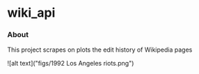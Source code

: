 # wiki_api

### About
This project scrapes on plots the edit history of Wikipedia pages

![alt text]("figs/1992 Los Angeles riots.png")
